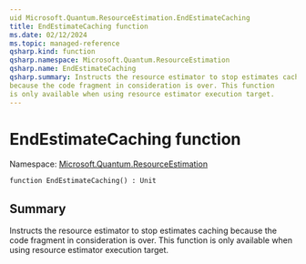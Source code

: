 ```yaml
---
uid Microsoft.Quantum.ResourceEstimation.EndEstimateCaching
title: EndEstimateCaching function
ms.date: 02/12/2024
ms.topic: managed-reference
qsharp.kind: function
qsharp.namespace: Microsoft.Quantum.ResourceEstimation
qsharp.name: EndEstimateCaching
qsharp.summary: Instructs the resource estimator to stop estimates caching
because the code fragment in consideration is over. This function
is only available when using resource estimator execution target.
---
```


# EndEstimateCaching function

Namespace: [Microsoft.Quantum.ResourceEstimation](xref:Microsoft.Quantum.ResourceEstimation)

```qsharp
function EndEstimateCaching() : Unit
```

## Summary
Instructs the resource estimator to stop estimates caching
because the code fragment in consideration is over. This function
is only available when using resource estimator execution target.
